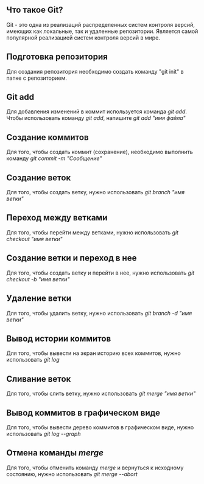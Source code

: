 ## Что такое Git?

Git - это одна из реализаций распределенных систем контроля версий, имеющих как локальные, так и удаленные репозитории. Является самой популярной реализацией систем контроля версий в мире.

## Подготовка репозитория

Для создания репозитория необходимо создать команду "git init" в папке с репозиторием.

## Git add

Для добавления изменений в коммит используется команда *git add*. Чтобы использовать команду *git add*, напишите *git add "имя файла"*

## Создание коммитов

Для того, чтобы создать коммит (сохранение), необходимо выполнить команду *git commit -m "Сообщение"*

## Создание веток

Для того, чтобы создать ветку, нужно использовать *git branch "имя ветки"*

## Переход между ветками

Для того, чтобы перейти между ветками, нужно использовать *git checkout "имя ветки"*

## Создание ветки и переход в нее

Для того, чтобы создать ветку и перейти в нее, нужно использовать *git checkout -b "имя ветки"*

## Удаление ветки

Для того, чтобы удалить ветку, нужно использовать *git branch -d "имя ветки"*

## Вывод истории коммитов

Для того, чтобы вывести на экран историю всех коммитов, нужно использовать *git log*

## Cливание веток

Для того, чтобы слить ветку, нужно использовать *git merge "имя ветки"*

## Вывод коммитов в графическом виде

Для того, чтобы вывести дерево коммитов в графическом виде, нужно использовать *git log --graph*

## Отмена команды *merge*

Для того, чтобы отменить команду *merge* и вернуться к исходному состоянию, нужно использовать *git merge --abort*